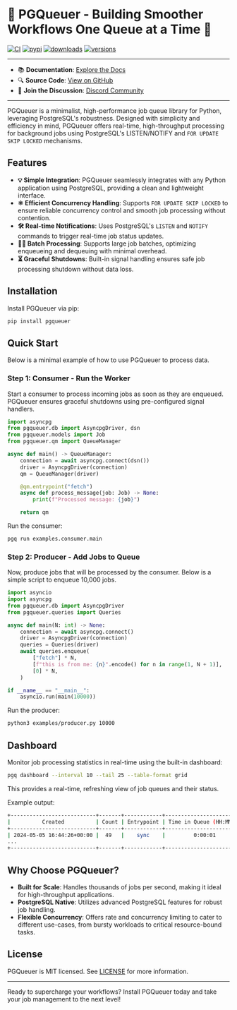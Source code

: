 # 🚀 PGQueuer - Building Smoother Workflows One Queue at a Time 🚀

[![CI](https://github.com/janbjorge/pgqueuer/actions/workflows/ci.yml/badge.svg)](https://github.com/janbjorge/pgqueuer/actions/workflows/ci.yml?query=branch%3Amain) [![pypi](https://img.shields.io/pypi/v/pgqueuer.svg)](https://pypi.python.org/pypi/pgqueuer) [![downloads](https://static.pepy.tech/badge/pgqueuer/month)](https://pepy.tech/project/pgqueuer) [![versions](https://img.shields.io/pypi/pyversions/pgqueuer.svg)](https://github.com/janbjorge/pgqueuer)

---

- 📚 **Documentation**: [Explore the Docs](https://pgqueuer.readthedocs.io/en/latest/)
- 🔍 **Source Code**: [View on GitHub](https://github.com/janbjorge/pgqueuer/)
- 💬 **Join the Discussion**: [Discord Community](https://discord.gg/C7YMBzcRMQ)

---

PGQueuer is a minimalist, high-performance job queue library for Python, leveraging PostgreSQL's robustness. Designed with simplicity and efficiency in mind, PGQueuer offers real-time, high-throughput processing for background jobs using PostgreSQL's LISTEN/NOTIFY and `FOR UPDATE SKIP LOCKED` mechanisms.

## Features

- **💡 Simple Integration**: PGQueuer seamlessly integrates with any Python application using PostgreSQL, providing a clean and lightweight interface.
- **⚛️ Efficient Concurrency Handling**: Supports `FOR UPDATE SKIP LOCKED` to ensure reliable concurrency control and smooth job processing without contention.
- **🛠️ Real-time Notifications**: Uses PostgreSQL's `LISTEN` and `NOTIFY` commands to trigger real-time job status updates.
- **👨‍💼 Batch Processing**: Supports large job batches, optimizing enqueueing and dequeuing with minimal overhead.
- **⏳ Graceful Shutdowns**: Built-in signal handling ensures safe job processing shutdown without data loss.

## Installation

Install PGQueuer via pip:

```bash
pip install pgqueuer
```

## Quick Start

Below is a minimal example of how to use PGQueuer to process data.

### Step 1: Consumer - Run the Worker

Start a consumer to process incoming jobs as soon as they are enqueued. PGQueuer ensures graceful shutdowns using pre-configured signal handlers.

```python
import asyncpg
from pgqueuer.db import AsyncpgDriver, dsn
from pgqueuer.models import Job
from pgqueuer.qm import QueueManager

async def main() -> QueueManager:
    connection = await asyncpg.connect(dsn())
    driver = AsyncpgDriver(connection)
    qm = QueueManager(driver)

    @qm.entrypoint("fetch")
    async def process_message(job: Job) -> None:
        print(f"Processed message: {job}")

    return qm
```
Run the consumer:
```bash
pgq run examples.consumer.main
```

### Step 2: Producer - Add Jobs to Queue

Now, produce jobs that will be processed by the consumer. Below is a simple script to enqueue 10,000 jobs.

```python
import asyncio
import asyncpg
from pgqueuer.db import AsyncpgDriver
from pgqueuer.queries import Queries

async def main(N: int) -> None:
    connection = await asyncpg.connect()
    driver = AsyncpgDriver(connection)
    queries = Queries(driver)
    await queries.enqueue(
        ["fetch"] * N,
        [f"this is from me: {n}".encode() for n in range(1, N + 1)],
        [0] * N,
    )

if __name__ == "__main__":
    asyncio.run(main(10000))
```
Run the producer:
```bash
python3 examples/producer.py 10000
```

## Dashboard

Monitor job processing statistics in real-time using the built-in dashboard:

```bash
pgq dashboard --interval 10 --tail 25 --table-format grid
```
This provides a real-time, refreshing view of job queues and their status.

Example output:

```bash
+---------------------------+-------+------------+--------------------------+------------+----------+
|          Created          | Count | Entrypoint | Time in Queue (HH:MM:SS) |   Status   | Priority |
+---------------------------+-------+------------+--------------------------+------------+----------+
| 2024-05-05 16:44:26+00:00 |  49   |    sync    |         0:00:01          | successful |    0     |
...
+---------------------------+-------+------------+--------------------------+------------+----------+
```

## Why Choose PGQueuer?

- **Built for Scale**: Handles thousands of jobs per second, making it ideal for high-throughput applications.
- **PostgreSQL Native**: Utilizes advanced PostgreSQL features for robust job handling.
- **Flexible Concurrency**: Offers rate and concurrency limiting to cater to different use-cases, from bursty workloads to critical resource-bound tasks.

## License

PGQueuer is MIT licensed. See [LICENSE](LICENSE) for more information.

---
Ready to supercharge your workflows? Install PGQueuer today and take your job management to the next level!
